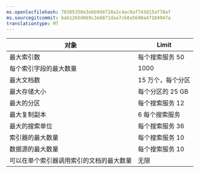 ```yaml
---
ms.openlocfilehash: 70365350e3ebb9d4728a1c4ac0af743d15af78af
ms.sourcegitcommit: bab1265d669c3e6871daa7cb8a5640a47104947a
translationtype: MT
---
```

对象|Limit
---|---
最大索引数|每个搜索服务 50
每个索引字段的最大数量|1000
最大文档数|15 万个，每个分区
最大存储大小|每个分区的 25 GB
最大的分区|每个搜索服务 12
最大复制副本|6 每个搜索服务
最大的搜索单位|每个搜索服务 36
索引器的最大数量|每个搜索服务 10
数据源的最大数量|每个搜索服务 10
可以在单个索引器调用索引的文档的最大数量|无限
